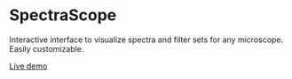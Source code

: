 # SpectraScope
Interactive interface to visualize spectra and filter sets for any microscope. Easily customizable.

[Live demo](https://ggirelli.github.io/SpectraScope/app.html)